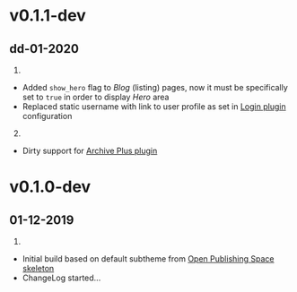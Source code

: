 #  v0.1.1-dev
## dd-01-2020

1. [](#improved)
  * Added `show_hero` flag to _Blog_ (listing) pages, now it must be specifically set to `true` in order to display _Hero_ area
  * Replaced static username with link to user profile as set in [Login plugin](https://github.com/getgrav/grav-plugin-login) configuration
2. [](#new)
  * Dirty support for [Archive Plus plugin](https://github.com/sommerregen/grav-plugin-archive-plus)

#  v0.1.0-dev
## 01-12-2019

1. [](#new)
  * Initial build based on default subtheme from [Open Publishing Space skeleton](https://github.com/hibbitts-design/grav-skeleton-open-publishing-space)
  * ChangeLog started...
